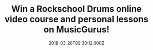 ---
campaign-uuid: "c-9726f536-7a64-467f-bec4-94ded1dc42a4"
type: "Preview"
category: "Competition"
date: "2018-03-28T09:38:12.000Z"
end-date: "2018-04-11T23:59:00.000Z"
disable-form: false
is_promoted: false
has_entry_page: true
title: "Win a Rockschool Drums online video course and personal lessons on MusicGurus!"
competition-description: "<p>Calling all the musicians out there! We have a surprise\
  \ for you! Thanks to NME AAA and MusicGurus three budding drum heroes could win\
  \ a Rockschool video course of their choice (or any other MusicGurus course) including\
  \ a 1-2-1 personal online lesson from a friendly and expert teacher to set them\
  \ off in the right direction!</p> \r\n<p>Liking what you hear? Click on the link\
  \ below for a chance to win!</p>"
hero-header: "Win a Rockschool Drums online video course and personal lessons on MusicGurus!"
terms-confirmation: "N/A"
banner-img: "https://assets.expresslyapp.com/asset-29625d49-ebae-4d1f-8eef-39669dbe4f0f.jpg"
logo-left-href: "https://www.musicgurus.com/"
logo-left-image: "https://assets.expresslyapp.com/33aa114e-e727-47d8-949d-926d288e722d-thumb.png"
logo-left-title: "MusicGurus"
bg-image-hero: "https://assets.expresslyapp.com/asset-ea30cff6-3d2c-45f2-8ff2-7ae41d0443dc.png"
bg-image-first: "https://assets.expresslyapp.com/asset-99e803ad-862f-4b60-bebe-ea563d032515.png"
bg-image-second: "https://assets.expresslyapp.com/asset-cee04fff-51df-49e1-8f9c-13cc99a2e39a.jpg"
bg-image-third: "https://assets.expresslyapp.com/asset-2ddb6bb4-2055-422b-8f2a-5388b89a2c5e.png"
section1-content: "<p>MusicGurus.com is the #1 place to learn music online! Beginners\
  \ just starting out and experience musicians choose from 1000s of video lessons\
  \ across a range of instrument and styles taught by top teachers and contemporary\
  \ stars such as Katie Melua, Everything Everything and Radiohead.</p>\r\n<p>Students\
  \ learn anything from piano to electronic music production and more with HD video\
  \ lessons and get 1-2-1 personalized tutoring from awesome teachers anytime, anywhere.</p>"
section2-content: "MusicGurus has just released new courses for the ENTIRE drum syllabus\
  \ for the global leaders in contemporary music education and exams, Rockschool!\
  \ This means students can now join a community of hundreds of thousands of Rockschool\
  \ students and experience the full learning journey for drums!"
section3-content: "<p>Get ready, because NME AAA is partnering with them to give 3\
  \ lucky winners the chance of winning a Rockschool video course of their choice\
  \ including a 1-2-1 personal online lesson from an expert teacher!<p/>\r\n\r\n<p>Sounds\
  \ amazing, right? Don’t miss out on this amazing opportunity and enter below for\
  \ a chance to win!</p> \r\n\r\n<p>Good luck!</p>"
entry-title: "Win a Rockschool Drums online video course and personal lessons on MusicGurus!"
entry-content: "<p>Enter the draw to win a Rockschool Drums online video course and\
  \ personal lessons on MusicGurus by completing the form below before 23:59 on 00/00/2018.</p>"
has-winner: false
prize-description: "A Rockschool video course of their choice including a 1-2-1 personal\
  \ online lesson from an expert teacher."
---